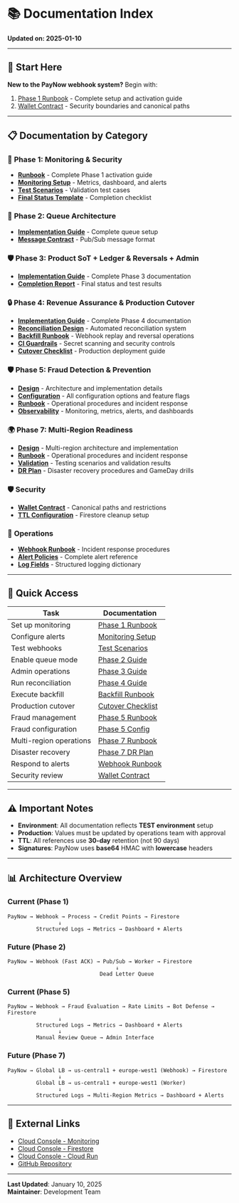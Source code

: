 # 📚 Documentation Index

**Updated on: 2025-01-10**

---

## 🚀 Start Here

**New to the PayNow webhook system?** Begin with:
1. [Phase 1 Runbook](./PHASE_1/RUNBOOK.md) - Complete setup and activation guide
2. [Wallet Contract](./SECURITY/WALLET_CONTRACT.md) - Security boundaries and canonical paths

---

## 📋 Documentation by Category

### 🔧 **Phase 1: Monitoring & Security**
- [**Runbook**](./PHASE_1/RUNBOOK.md) - Complete Phase 1 activation guide
- [**Monitoring Setup**](./PHASE_1/MONITORING_SETUP.md) - Metrics, dashboard, and alerts
- [**Test Scenarios**](./PHASE_1/TEST_SCENARIOS.md) - Validation test cases  
- [**Final Status Template**](./PHASE_1/FINAL_STATUS_TEMPLATE.md) - Completion checklist

### 🚀 **Phase 2: Queue Architecture**
- [**Implementation Guide**](./PHASE_2/IMPLEMENTATION_GUIDE.md) - Complete queue setup
- [**Message Contract**](./PHASE_2/QUEUE_MESSAGE_CONTRACT.md) - Pub/Sub message format

### 🛡️ **Phase 3: Product SoT + Ledger & Reversals + Admin**
- [**Implementation Guide**](./PHASE_3/README.md) - Complete Phase 3 documentation
- [**Completion Report**](./PHASE_3_COMPLETION_REPORT.md) - Final status and test results

### 🔒 **Phase 4: Revenue Assurance & Production Cutover**
- [**Implementation Guide**](./PHASE_4/README.md) - Complete Phase 4 documentation
- [**Reconciliation Design**](./PHASE_4/RECONCILIATION_DESIGN.md) - Automated reconciliation system
- [**Backfill Runbook**](./PHASE_4/BACKFILL_RUNBOOK.md) - Webhook replay and reversal operations
- [**CI Guardrails**](./PHASE_4/CIS_GUARDRAILS.md) - Secret scanning and security controls
- [**Cutover Checklist**](./PHASE_4/CUTOVER_CHECKLIST.md) - Production deployment guide

### 🛡️ **Phase 5: Fraud Detection & Prevention**
- [**Design**](./PHASE_5/DESIGN.md) - Architecture and implementation details
- [**Configuration**](./PHASE_5/CONFIG.md) - All configuration options and feature flags
- [**Runbook**](./PHASE_5/RUNBOOK.md) - Operational procedures and incident response
- [**Observability**](./PHASE_5/OBSERVABILITY.md) - Monitoring, metrics, alerts, and dashboards

### 🌍 **Phase 7: Multi-Region Readiness**
- [**Design**](./PHASE_7/DESIGN.md) - Multi-region architecture and implementation
- [**Runbook**](./PHASE_7/RUNBOOK.md) - Operational procedures and incident response
- [**Validation**](./PHASE_7/VALIDATION.md) - Testing scenarios and validation results
- [**DR Plan**](./PHASE_7/DR_PLAN.md) - Disaster recovery procedures and GameDay drills

### 🛡️ **Security**
- [**Wallet Contract**](./SECURITY/WALLET_CONTRACT.md) - Canonical paths and restrictions
- [**TTL Configuration**](./SECURITY/WEBHOOK_TTL_CONFIGURATION.md) - Firestore cleanup setup

### 📖 **Operations**
- [**Webhook Runbook**](./RUNBOOKS/WEBHOOK_RUNBOOK.md) - Incident response procedures
- [**Alert Policies**](./REFERENCE/ALERT_POLICIES.md) - Complete alert reference
- [**Log Fields**](./REFERENCE/LOG_FIELDS.md) - Structured logging dictionary

---

## 🎯 **Quick Access**

| Task | Documentation |
|------|---------------|
| Set up monitoring | [Phase 1 Runbook](./PHASE_1/RUNBOOK.md) |
| Configure alerts | [Monitoring Setup](./PHASE_1/MONITORING_SETUP.md) |
| Test webhooks | [Test Scenarios](./PHASE_1/TEST_SCENARIOS.md) |
| Enable queue mode | [Phase 2 Guide](./PHASE_2/IMPLEMENTATION_GUIDE.md) |
| Admin operations | [Phase 3 Guide](./PHASE_3/README.md) |
| Run reconciliation | [Phase 4 Guide](./PHASE_4/README.md) |
| Execute backfill | [Backfill Runbook](./PHASE_4/BACKFILL_RUNBOOK.md) |
| Production cutover | [Cutover Checklist](./PHASE_4/CUTOVER_CHECKLIST.md) |
| Fraud management | [Phase 5 Runbook](./PHASE_5/RUNBOOK.md) |
| Fraud configuration | [Phase 5 Config](./PHASE_5/CONFIG.md) |
| Multi-region operations | [Phase 7 Runbook](./PHASE_7/RUNBOOK.md) |
| Disaster recovery | [Phase 7 DR Plan](./PHASE_7/DR_PLAN.md) |
| Respond to alerts | [Webhook Runbook](./RUNBOOKS/WEBHOOK_RUNBOOK.md) |
| Security review | [Wallet Contract](./SECURITY/WALLET_CONTRACT.md) |

---

## ⚠️ **Important Notes**

- **Environment**: All documentation reflects **TEST environment** setup
- **Production**: Values must be updated by operations team with approval
- **TTL**: All references use **30-day** retention (not 90 days)
- **Signatures**: PayNow uses **base64** HMAC with **lowercase** headers

---

## 📊 **Architecture Overview**

### Current (Phase 1)
```
PayNow → Webhook → Process → Credit Points → Firestore
                ↓
         Structured Logs → Metrics → Dashboard + Alerts
```

### Future (Phase 2)
```
PayNow → Webhook (Fast ACK) → Pub/Sub → Worker → Firestore
                                  ↓
                             Dead Letter Queue
```

### Current (Phase 5)
```
PayNow → Webhook → Fraud Evaluation → Rate Limits → Bot Defense → Firestore
                ↓
         Structured Logs → Metrics → Dashboard + Alerts
                ↓
         Manual Review Queue → Admin Interface
```

### Future (Phase 7)
```
PayNow → Global LB → us-central1 + europe-west1 (Webhook) → Firestore
                ↓
         Global LB → us-central1 + europe-west1 (Worker)
                ↓
         Structured Logs → Multi-Region Metrics → Dashboard + Alerts
```

---

## 🔗 **External Links**

- [Cloud Console - Monitoring](https://console.cloud.google.com/monitoring?project=walduae-project-20250809071906)
- [Cloud Console - Firestore](https://console.cloud.google.com/firestore?project=walduae-project-20250809071906)
- [Cloud Console - Cloud Run](https://console.cloud.google.com/run?project=walduae-project-20250809071906)
- [GitHub Repository](https://github.com/walduae101/siraj)

---

**Last Updated**: January 10, 2025  
**Maintainer**: Development Team
